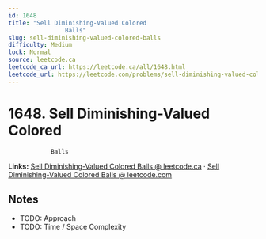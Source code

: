 ```yaml
--- 
id: 1648
title: "Sell Diminishing-Valued Colored
                Balls"
slug: sell-diminishing-valued-colored-balls
difficulty: Medium
lock: Normal
source: leetcode.ca
leetcode_ca_url: https://leetcode.ca/all/1648.html
leetcode_url: https://leetcode.com/problems/sell-diminishing-valued-colored-balls/
---
```


# 1648. Sell Diminishing-Valued Colored
                Balls

**Links:** [Sell Diminishing-Valued Colored
                Balls @ leetcode.ca](https://leetcode.ca/all/1648.html) · [Sell Diminishing-Valued Colored
                Balls @ leetcode.com](https://leetcode.com/problems/sell-diminishing-valued-colored-balls/)

## Notes
- TODO: Approach
- TODO: Time / Space Complexity
